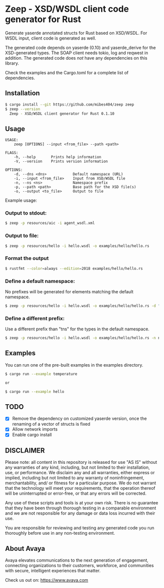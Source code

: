 # Zeep  - XSD/WSDL client code generator for Rust

Generate yaserde annotated structs for Rust based on XSD/WSDL. For WSDL input, client code is generated as well.

The generated code depends on yaserde (0.10) and yaserde_derive for the XSD-generated types. The SOAP client needs tokio, log and reqwest in addition. 
The generated code does *not* have any dependencies on this library.

Check the examples and the Cargo.toml for a complete list of dependencies.

## Installation

```bash
$ cargo install --git https://github.com/mibes404/zeep zeep
$ zeep --version
  Zeep - XSD/WSDL client generator for Rust 0.1.10
```

## Usage

```shell script
USAGE:
    zeep [OPTIONS] --input <from_file> --path <path>

FLAGS:
    -h, --help       Prints help information
    -V, --version    Prints version information

OPTIONS:
    -d, --dns <dns>            Default namespace (URL)
    -i, --input <from_file>    Input from XSD/WSDL file
    -n, --ns <ns>              Namespace prefix
    -p, --path <path>          Base path for the XSD file(s)
    -o, --output <to_file>     Output to file
```

Example usage:

### Output to stdout:
```bash
$ zeep -p resources/aic -i agent_wsdl.xml
```

### Output to file:
```bash
$ zeep -p resources/hello -i hello.wsdl -o examples/hello/hello.rs
```

### Format the output
```bash
$ rustfmt --color=always --edition=2018 examples/hello/hello.rs
```

### Define a default namespace:
No prefixes will be generated for elements matching the default namespace.

```bash
$ zeep -p resources/hello -i hello.wsdl -o examples/hello/hello.rs -d "http://learnwebservices.com/services/hello"
```

### Define a different prefix:
Use a different prefix than "tns" for the types in the default namespace.

```bash
$ zeep -p resources/hello -i hello.wsdl -o examples/hello/hello.rs -n ns1
```

## Examples

You can run one of the pre-built examples in the examples directory.

```bash
$ cargo run --example temperature 

or 

$ cargo run --example hello
```

## TODO

* [x] Remove the dependency on customized yaserde version, once the renaming of a vector of structs is fixed
* [x] Allow network imports 
* [x] Enable cargo install

## DISCLAIMER

Please note: all content in this repository is released for use "AS IS" without any warranties of any kind, including, but not limited to their installation, use, or performance. We disclaim any and all warranties, either express or implied, including but not limited to any warranty of noninfringement, merchantability, and/ or fitness for a particular purpose. We do not warrant that the technology will meet your requirements, that the operation thereof will be uninterrupted or error-free, or that any errors will be corrected.

Any use of these scripts and tools is at your own risk. There is no guarantee that they have been through thorough testing in a comparable environment and we are not responsible for any damage or data loss incurred with their use.

You are responsible for reviewing and testing any generated code you run thoroughly before use in any non-testing environment.

## About Avaya

Avaya elevates communications to the next generation of engagement, connecting organizations to their customers, workforce, and communities with secure, intelligent experiences that matter.

Check us out on: https://www.avaya.com